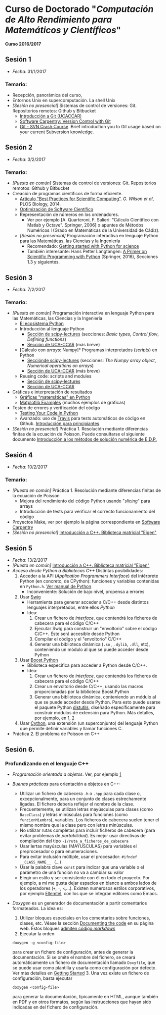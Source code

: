 # Curso de Doctorado "*Computación de Alto Rendimiento para Matemáticos y Científicos*"

**Curso 2016/2017**

## Sesión 1

* *Fecha*: 31/1/2017

### Temario:

* Recepción, panorámica del curso,
* Entornos Unix en supercomputación. La shell Unix
* *[Sesión no presencial]* Sistemas de control de versiones: Git. Repositorios remotos: Github y Bitbucket
   * [Introducción a Git (UCACCAR)](https://bitbucket.org/proyecto-ucaccar/ucaccar/src/7d1fda8beb3dcaf8400d01d96e87a903750a7b27/notes-es/git.rst?fileviewer=file-view-default)
   * [Software Carpentry: Version Control with Git](http://swcarpentry.github.io/git-novice)
   * [Git - SVN Crash Course](http://git.or.cz/course/svn.html). Brief introduction you to Git usage based on your current Subversion knowledge.


## Sesión 2

* *Fecha*: 3/2/2017

### Temario:

* *[Puesta en común]* Sistemas de control de versiones: Git. Repositorios remotos: Github y Bitbucket
* Creación de programas científicos de forma eficiente.
    * [Artículo "Best Practices for Scientific Computing"](http://journals.plos.org/plosbiology/article/file?id=10.1371/journal.pbio.1001745&type=printable). *G. Wilson et al*, PLOS Biology, 2014.
    * [Optimización de Software Científico](optimizacion_software.md)
    * Representación de números en los ordenadores.
	    * Ver por ejemplo [A. Quarteroni, F. Salieri: "Cálculo Científico con Matlab y Octave". Springer, 2006] o apuntes de Métodos Numéricos I (Grado en Matemáticas de la Universidad de Cádiz).
    * *[Sesión no presencial]* Programación interactiva en lenguaje Python para las Matemáticas, las Ciencias y la Ingeniería
	    * Recomendado: [Getting started with Python for science](http://www.scipy-lectures.org/intro/intro.html)
        * También interesante: Hans Petter Langtangen: [A Primer on Scientific Programming with Python](<http://www.dsf.unica.it/~fiore/psc.pdf>) (Springer, 2016), Secciones 1.3 y siguientes.

## Sesión 3

* *Fecha*: 7/2/2017

### Temario:

* *[Puesta en común]* Programación interactiva en lenguaje Python para las Matemáticas, las Ciencias y la Ingeniería
    * [El ecosistema Python](Daniel/ecosistema_python.md)
    * Introducción al lenguaje Python
        * [Sección de scipy-lectures](http://www.scipy-lectures.org/intro/language/python_language.html#python-language-chapter) (secciones: *Basic types*, *Control flow*, *Defining functions*)
		* [Sección de UCA-CCAR](https://bitbucket.org/proyecto-ucaccar/ucaccar/src/7d1fda8beb3dcaf8400d01d96e87a903750a7b27/notes-es/python.rst?fileviewer=file-view-default) (más breve)
	* [Cálculo con *arrays*: Numpy]* Programas interpretados (*scripts*) en Python
    	* [Secciónde scipy-lectures](http://www.scipy-lectures.org/intro/numpy/index.html) (secciones: *The Numpy array object*, *Numerical operations on arrays*)
        * [Sección de UCA-CCAR](https://bitbucket.org/proyecto-ucaccar/ucaccar/src/7d1fda8beb3dcaf8400d01d96e87a903750a7b27/notes-es/numerical*python.rst?fileviewer=file-view-default) (más breve)
    * Reusing code: scripts and modules
	    * [Sección de scipy-lectures](http://www.scipy-lectures.org/intro/language/reusing*code.html)
        * [Sección de UCA-CCAR](https://bitbucket.org/proyecto-ucaccar/ucaccar/src/7d1fda8beb3dcaf8400d01d96e87a903750a7b27/notes-es/python_scripts_modules.rst?fileviewer=file-view-default)
* Gráficas e interpretación de resultados
    * [Gráficas "matemáticas" en Python](http://nbviewer.jupyter.org/github/rrgalvan/python-mnii/blob/master/extra/graficas-matematicas.ipynb)
    * [Matplotlib Examples](http://matplotlib.org/examples/index.html) (muchos ejemplos de gráficas)
* Testeo de errores y verificación del código
    * [Testing Your Code in Python](http://docs.python-guide.org/en/latest/writing/tests/)
    * Avanzado: uso de [Travis](https://en.wikipedia.org/wiki/Travis_CI) para tests automáticos de código en Github. [Introducción para principiantes](https://docs.travis-ci.com/user/for-beginners)
* *[Sesión no presencial]* Práctica 1. Resolución mediante diferencias finitas de la ecuación de Poisson. Puede consultarse el siguiente documento [Introducción a los métodos de solución numérica de E.D.P.](http://www.ugr.es/~lorente/APUNTESCN/capitulo5.pdf)

## Sesión 4

* *Fecha*: 10/2/2017

### Temario:

* *[Puesta en común]* Práctica 1. Resolución mediante diferencias finitas de la ecuación de Poisson
    * Mejora del rendimiento del código Python usando "*slicing*" para arrays
	* Introducción de tests para verificar el correcto funcionamiento del código
* Proyectos Make, ver por ejemplo la página correspondiente en [Software Carpentry](https://swcarpentry.github.io/make-novice/02-makefiles/)
* *[Sesión no presencial]* [Introducción a C++. Biblioteca matricial "Eigen"](https://rrgalvan.github.io/cpp-intro/)

## Sesión 5

* *Fecha*: 13/2/2017
* *[Puesta en común]* [Introducción a C++. Biblioteca matricial "Eigen"](https://rrgalvan.github.io/cpp-intro/)
* *Acceso desde Python a Bibliotecas C++*
    Distintas posibilidades:
    1. Acceder a la API (*Application Programmers Interface*) del
       intérprete Python (en concreto, de CPython): funciones y
       variables contenidas en `Python.h`. [Ver manual de Python](https://docs.python.org/2/extending/extending.html)
        * Inconveniente: Solución de bajo nivel, propensa a errores
	2. Usar [Swig](http://www.swig.org/)
    	* Herramienta para generar acceder a C/C++ desde distintos lenguajes interpretados, entre ellos *Python*
		* Idea:
    		1. Crear un fichero de *interface*, que contendrá los ficheros de cabecera para el código C/C++
			2. Ejecutar Swig para construir un "envoltorio" sobre el código C/C++. Éste será accesible desde Python
			3. Compilar el código y el "envoltorio" C/C++
			4. Generar una biblioteca dinámica (`.so` , `.dylib`, `.dll`, etc), conteniendo un módulo al que se puede acceder desde Python
	3. Usar [Boost.Python](http://www.boost.org/doc/libs/1_63_0/libs/python/doc/html/index.html)
	    * Biblioteca específica para acceder a Python desde C/C++.
        * Idea:
    		1. Crear un fichero de *interface*, que contendrá los ficheros de cabecera para el código C/C++
			2. Crear un envoltorio desde C/C++, usando las macros proporcionadas por la biblioteca Boost.Python
			3. Generar una biblioteca dinámica, conteniendo un módulo al que se puede acceder desde Python. Para esto puede usarse el paquete Python [distutils](https://docs.python.org/2/library/distutils.html), diseñado específicamente para construir módulos de extensión para Python.
		Más detalles, por ejemplo, en [1](http://www.boost.org/doc/libs/1_63_0/libs/python/doc/html/tutorial/index.html#tutorial.quickstart), [2](https://en.wikibooks.org/wiki/Python_Programming/Extending_with_C%2B%2B)
	4. Usar [Cython](http://cython.org/), una extensión (un superconjunto) del lenguaje Python que permite definir variables y llamar funciones C.
* Práctica 2. El problema de Poisson en C++

## Sesión 6.

### Profundizando en el lenguaje C++

* *Programación orientada a objetos*. Ver, por ejemplo [1](http://umh1467.edu.umh.es/wp-content/uploads/sites/25/2016/02/Programacio%CC%81n-Orientada-a-Objetos.pdf)

* *Buenas prácticas* para orientación a objetos en C++:
    * Utilizar un fichero de cabecera `.h` o `.hpp` para cada clase o,
      excepcionalmente, para un conjunto de clases estrechamente
      ligadas. El fichero debería reflejar el nombre de la clase.
    * Frecuentemente, se utilizan letras mayúsculas para clases (como
      `BaseClass`) y letras minúsculas para funciones (como
      `funcionMiembro`), variables. Los ficheros de cabecera suelen
      tener el mismo nombre que la clase pero con letras minúsculas.
    * No utilizar rutas completas para incluir ficheros de cabecera
      (para evitar problemas de *portabilidad*). Es mejor usar
      directivas de compilación del tipo
      `-I/ruta_a_ficheros_de_cabecera`
    * Usar lertas mayúsculas (MAYUSCULAS) para variables el preprocesador o para enumeraciones.
    * Para evitar inclusión múltiple, usar el procesador: `#ifndef __CLASS_NAME__ ` (...)
    * Usar la palabra clave `const` para indicar que una variable o el
      parámetro de una función no va a cambiar su valor
	* Elegir un estilo y ser consistente con él en todo el
      proyecto. Por ejemplo, a mi me gusta dejar espacios en blanco a
      ambos lados de los operadores (`+`, `-`, `<`,...). Existen
      numerosos estilos corporativos, por
      ejemplo [Ellemtel](http://www.doc.ic.ac.uk/lab/cplus/c++.rules),
      con los que se integran editores como Emacs.

* *Doxygen* es un generador de documentación a partir comentarios formateados. La idea es:
    1. Utilizar bloques especiales en los comentarios sobre funciones, clases, etc. Véase la sección [Documenting the code](http://www.stack.nl/~dimitri/doxygen/manual/docblocks.html) en su página web. Estos bloques [admiten código *markdown*](http://www.stack.nl/~dimitri/doxygen/manual/markdown.html)
    2. Ejecutar la orden
	```
	doxygen -g <config-file>
	```
	para crear un fichero de configuración, antes de generar la documentación. Si se omite el nombre del fichero, se creará automáticamente un fichero de documentación llamado `Doxyfile`, que se puede usar como plantilla y usarla como configuración por defecto. Ver más detalles en [Getting Started](http://www.stack.nl/~dimitri/doxygen/manual/starting.html)
   3. Una vez existe un fichero de configuración, basta ejecutar
   ```
   doxygen <config-file>
   ```
   para generar la documentación, típicamente en HTML, aunque también en PDF y en otros formatos, según las instrucciones que hayan sido indicadas en del fichero de configuración.
